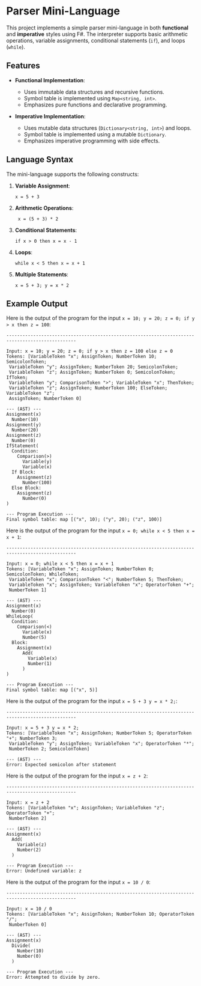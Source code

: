 # Parser Mini-Language

This project implements a simple parser mini-language in both **functional** and **imperative** styles using F#. The interpreter supports basic arithmetic operations, variable assignments, conditional statements (`if`), and loops (`while`).

## Features

- **Functional Implementation**:
  - Uses immutable data structures and recursive functions.
  - Symbol table is implemented using `Map<string, int>`.
  - Emphasizes pure functions and declarative programming.

- **Imperative Implementation**:
  - Uses mutable data structures (`Dictionary<string, int>`) and loops.
  - Symbol table is implemented using a mutable `Dictionary`.
  - Emphasizes imperative programming with side effects.

## Language Syntax

The mini-language supports the following constructs:

1. **Variable Assignment**:
   ```plaintext
   x = 5 + 3
2. **Arithmetic Operations**:
   ```plaintext
    x = (5 + 3) * 2
3. **Conditional Statements**:
   ```plaintext
   if x > 0 then x = x - 1
4. **Loops**:
   ```plaintext
   while x < 5 then x = x + 1
5. **Multiple Statements**:
   ```plaintext
   x = 5 + 3; y = x * 2
   
## Example Output

Here is the output of the program for the input `x = 10; y = 20; z = 0; if y > x then z = 100`:

```plaintext
------------------------------------------------------------------------------------------------

Input: x = 10; y = 20; z = 0; if y > x then z = 100 else z = 0
Tokens: [VariableToken "x"; AssignToken; NumberToken 10; SemicolonToken;
 VariableToken "y"; AssignToken; NumberToken 20; SemicolonToken;
 VariableToken "z"; AssignToken; NumberToken 0; SemicolonToken; IfToken;
 VariableToken "y"; ComparisonToken ">"; VariableToken "x"; ThenToken;
 VariableToken "z"; AssignToken; NumberToken 100; ElseToken; VariableToken "z";
 AssignToken; NumberToken 0]

--- (AST) ---
Assignment(x)
  Number(10)
Assignment(y)
  Number(20)
Assignment(z)
  Number(0)
IfStatement(
  Condition:
    Comparison(>)
      Variable(y)
      Variable(x)
  If Block:
    Assignment(z)
      Number(100)
  Else Block:
    Assignment(z)
      Number(0)
)

--- Program Execution ---
Final symbol table: map [("x", 10); ("y", 20); ("z", 100)]
```

Here is the output of the program for the input `x = 0; while x < 5 then x = x + 1`:

```plaintext
------------------------------------------------------------------------------------------------

Input: x = 0; while x < 5 then x = x + 1
Tokens: [VariableToken "x"; AssignToken; NumberToken 0; SemicolonToken; WhileToken;
 VariableToken "x"; ComparisonToken "<"; NumberToken 5; ThenToken;
 VariableToken "x"; AssignToken; VariableToken "x"; OperatorToken "+";
 NumberToken 1]

--- (AST) ---
Assignment(x)
  Number(0)
WhileLoop(
  Condition:
    Comparison(<)
      Variable(x)
      Number(5)
  Block:
    Assignment(x)
      Add(
        Variable(x)
        Number(1)
      )
)

--- Program Execution ---
Final symbol table: map [("x", 5)]
```

Here is the output of the program for the input `x = 5 + 3 y = x * 2;`:

```plaintext
------------------------------------------------------------------------------------------------

Input: x = 5 + 3 y = x * 2;
Tokens: [VariableToken "x"; AssignToken; NumberToken 5; OperatorToken "+"; NumberToken 3;
 VariableToken "y"; AssignToken; VariableToken "x"; OperatorToken "*";
 NumberToken 2; SemicolonToken]

--- (AST) ---
Error: Expected semicolon after statement
```

Here is the output of the program for the input `x = z + 2`:

```plaintext
------------------------------------------------------------------------------------------------

Input: x = z + 2
Tokens: [VariableToken "x"; AssignToken; VariableToken "z"; OperatorToken "+";
 NumberToken 2]

--- (AST) ---
Assignment(x)
  Add(
    Variable(z)
    Number(2)
  )

--- Program Execution ---
Error: Undefined variable: z
```

Here is the output of the program for the input `x = 10 / 0`:

```plaintext
------------------------------------------------------------------------------------------------

Input: x = 10 / 0
Tokens: [VariableToken "x"; AssignToken; NumberToken 10; OperatorToken "/";
 NumberToken 0]

--- (AST) ---
Assignment(x)
  Divide(
    Number(10)
    Number(0)
  )

--- Program Execution ---
Error: Attempted to divide by zero.
```
